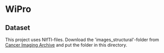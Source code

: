 # WiPro
## Dataset
This project uses NIfTI-files. Download the 'images_structural'-folder from [Cancer Imaging Archive](https://wiki.cancerimagingarchive.net/pages/viewpage.action?pageId=70225642) and put the folder in this directory.